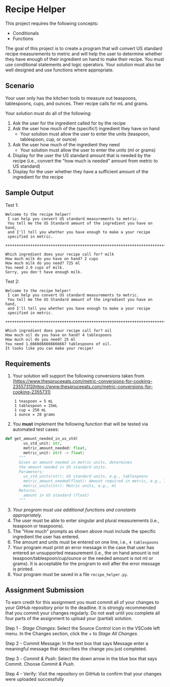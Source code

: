 # Recipe Helper

This project requires the following concepts:
- Conditionals
- Functions

The goal of this project is to create a program that will convert US standard recipe measurements to metric and will help the user to determine whether they have enough of their ingredient on hand to make their recipe. You must use conditional statements and logic operators. Your solution must also be well designed and use functions where appropriate.

## Scenario
Your user only has the kitchen tools to measure out teaspoons, tablespoons, cups, and ounces. Their recipe calls for mL and grams. 

Your solution must do all of the following:

1. Ask the user for the ingredient called for by the recipe
2. Ask the user how much of the (specific!) ingredient they have on hand 
   - Your solution must allow the user to enter the units (teaspoon, tablespoon, cup, or ounce)
4. Ask the user how much of the ingredient they need 
   - Your solution must allow the user to enter the units (ml or grams)
5. Display for the user the US standard amount that is needed by the recipe (i.e., convert the "how much is needed" amount from metric to US standard)
6. Display for the user whether they have a sufficient amount of the ingredient for the recipe

## Sample Output

Test 1:

```
Welcome to the recipe helper!
 I can help you convert US standard measurements to metric.
 You tell me the US Standard amount of the ingredient you have on hand,
 and I'll tell you whether you have enough to make a your recipe 
 specified in metric.

+++++++++++++++++++++++++++++++++++++++++++++++++++++++++++++++++++++++++++

Which ingredient does your recipe call for? milk
How much milk do you have on hand? 2 cups
How much milk do you need? 725 ml
You need 2.9 cups of milk.
Sorry, you don't have enough milk.
```

Test 2:

```
Welcome to the recipe helper!
 I can help you convert US standard measurements to metric.
 You tell me the US Standard amount of the ingredient you have on hand,
 and I'll tell you whether you have enough to make a your recipe 
 specified in metric.

+++++++++++++++++++++++++++++++++++++++++++++++++++++++++++++++++++++++++++

Which ingredient does your recipe call for? oil
How much oil do you have on hand? 4 tablespoons
How much oil do you need? 25 ml
You need 1.6666666666666667 tablespoons of oil.
It looks like you can make your recipe!
```

## Requirements
1. Your solution will support the following conversions taken from [https://www.thespruceeats.com/metric-conversions-for-cooking-2355731](https://www.thespruceeats.com/metric-conversions-for-cooking-2355731)
```
    1 teaspoon = 5 mL
    1 tablespoon = 15mL
    1 cup = 250 mL
    1 ounce = 28 grams
```

2. You **must** implement the following function that will be tested via automated test cases:
```python
def get_amount_needed_in_us_std(
        us_std_unit: str, 
        metric_amount_needed: float, 
        metric_unit: str) -> float:
      """
      Given an amount needed in metric units, determines
      the amount needed in US standard units.
      Parameters:
        us_std_units(str): US standard units, e.g., tablespoons
        metric_amount_needed(float): Amount required in metric, e.g., 725
        metric_units(str): Metric units, e.g., ml
      Returns:
        amount in US standard (float)
      """
```

3. *Your program must use additional functions and constants appropriately.* 
4. The user must be able to enter singular and plural measurements (i.e., teaspoon or teaspoons).
5. The "How much" prompts as shown above must include the specific ingredient the user has entered.
6. The amount and units must be entered on one line, i.e., ```4 tablespoons```
7. Your program must print an error message in the case that user has entered an unsupported measurement (i.e., the on hand amount is not teaspoon/tablespoon/cup/ounce or the needed amount is not ml or grams). It is acceptable for the program to exit after the error message is printed.
8. Your program must be saved in a file `recipe_helper.py`.

## Assignment Submission

To earn credit for this assignment you must commit all of your changes to your GitHub repository prior to the deadline. It is strongly recommended that you commit your changes regularly. Do not wait until you complete all four parts of the assignment to upload your (partial) solution.

Step 1 - *Stage Changes*: Select the Source Control icon in the VSCode left menu. In the Changes section, click the + to *Stage All Changes*.

Step 2 - Commit Message: In the text box that says Message enter a meaningful message that describes the change you just completed.

Step 3 - *Commit & Push*: Select the down arrow in the blue box that says Commit. Choose *Commit & Push*.

Step 4 - Verify: Visit the repository on GitHub to confirm that your changes were uploaded successfully
